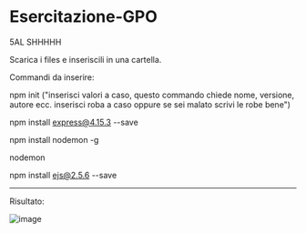 # Esercitazione-GPO
5AL SHHHHH

Scarica i files e inseriscili in una cartella.


Commandi da inserire: 

npm init ("inserisci valori a caso, questo commando chiede nome, versione, autore ecc. inserisci roba a caso oppure se sei malato scrivi le robe bene")

npm install express@4.15.3 --save 

npm install nodemon -g 


nodemon


npm install ejs@2.5.6 --save 


-------------------------------------------------------------------------------------------------------------
Risultato: 


![image](https://user-images.githubusercontent.com/42284965/140036408-0610b504-6be9-4f9b-b3b2-cd22cd5d3c42.png)
